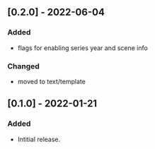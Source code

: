 ## [0.2.0] - 2022-06-04
### Added
- flags for enabling series year and scene info

### Changed
- moved to text/template

## [0.1.0] - 2022-01-21
### Added
- Intitial release.
